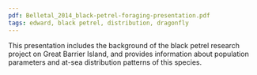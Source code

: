 ```yaml
---
pdf: Belletal_2014_black-petrel-foraging-presentation.pdf
tags: edward, black petrel, distribution, dragonfly
---
```

This presentation includes the background of the black petrel research project on Great Barrier Island, and provides information about population parameters and at-sea distribution patterns of this species.
